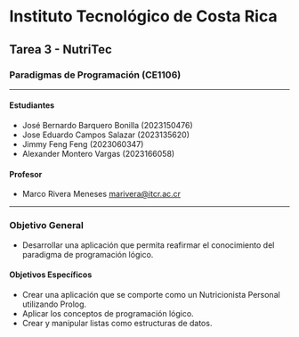 # Instituto Tecnológico de Costa Rica

## Tarea 3 - NutriTec

### Paradigmas de Programación (CE1106)

---

#### Estudiantes

- José Bernardo Barquero Bonilla (2023150476)
- Jose Eduardo Campos Salazar (2023135620)
- Jimmy Feng Feng (2023060347)
- Alexander Montero Vargas (2023166058)

#### Profesor

- Marco Rivera Meneses <marivera@itcr.ac.cr>

---

### Objetivo General

- Desarrollar una aplicación que permita reafirmar el conocimiento del paradigma de
programación lógico.

#### Objetivos Específicos

- Crear una aplicación que se comporte como un Nutricionista Personal utilizando Prolog.
- Aplicar los conceptos de programación lógico.
- Crear y manipular listas como estructuras de datos.
